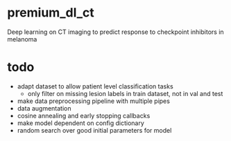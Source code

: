 # premium_dl_ct
Deep learning on CT imaging to predict response to checkpoint inhibitors in melanoma


# todo
- adapt dataset to allow patient level classification tasks
    - only filter on missing lesion labels in train dataset, not in val and test
- make data preprocessing pipeline with multiple pipes
- data augmentation 
- cosine annealing and early stopping callbacks
- make model dependent on config dictionary
- random search over good initial parameters for model